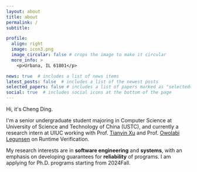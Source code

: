 ```yaml
---
layout: about
title: about
permalink: /
subtitle: 

profile:
  align: right
  image: icon3.png
  image_circular: false # crops the image to make it circular
  more_info: >
    <p>Urbana, IL 61801</p>

news: true  # includes a list of news items
latest_posts: false  # includes a list of the newest posts
selected_papers: false # includes a list of papers marked as "selected={true}"
social: true  # includes social icons at the bottom of the page
---
```


Hi, it's Cheng Ding. 

I'm a senior undergraduate student majoring in Computer Science at University of Science and Technology of China (USTC), and currently a research intern at UIUC working with Prof. [Tianyin Xu](https://tianyin.github.io/) and Prof. [Owolabi Legunsen](https://www.cs.cornell.edu/~legunsen/) on Runtime Verification.

My research interests are in **software engineering** and **systems**, with an emphasis on developing guarantees for **reliability** of programs. I am applying for Ph.D. programs starting from 2024Fall. 